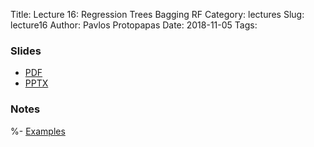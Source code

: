 Title: Lecture 16: Regression Trees Bagging RF
Category: lectures
Slug: lecture16
Author: Pavlos Protopapas
Date: 2018-11-05
Tags:


### Slides

- [PDF]({attach}presentation/Lecture16_BaggingRF.pdf)
- [PPTX]({attach}presentation/Lecture16_BaggingRF.pptx)

### Notes
%- [Examples]({filename}notebook/Lecture14_Notebook.ipynb)
